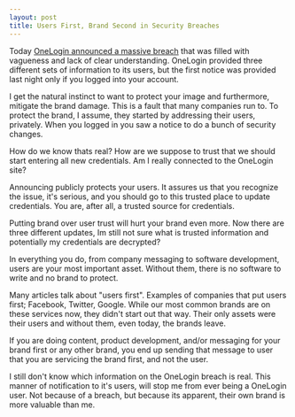 ```yaml
---
layout: post
title: Users First, Brand Second in Security Breaches
---
```


Today [OneLogin announced a massive breach](https://krebsonsecurity.com/2017/06/onelogin-breach-exposed-ability-to-decrypt-data/) that was filled with vagueness and lack of clear understanding. OneLogin provided three different sets of information to its users, but the first notice was provided last night only if you logged into your account.

I get the natural instinct to want to protect your image and furthermore, mitigate the brand damage. This is a fault that many companies run to. To protect the brand, I assume, they started by addressing their users, privately. When you logged in you saw a notice to do a bunch of security changes.

How do we know thats real? How are we suppose to trust that we should start entering all new credentials. Am I really connected to the OneLogin site?

Announcing publicly protects your users. It assures us that you recognize the issue, it's serious, and you should go to this trusted place to update credentials. You are, after all, a trusted source for credentials.

Putting brand over user trust will hurt your brand even more. Now there are three different updates, Im still not sure what is trusted information and potentially my credentials are decrypted?

In everything you do, from company messaging to software development, users are your most important asset. Without them, there is no software to write and no brand to protect.  

Many articles talk about "users first". Examples of companies that put users first; Facebook, Twitter, Google. While our most common brands are on these services now, they didn't start out that way. Their only assets were their users and without them, even today, the brands leave.

If you are doing content, product development, and/or messaging for your brand first or any other brand, you end up sending that message to user that you are servicing the brand first, and not the user.

I still don't know which information on the OneLogin breach is real. This manner of notification to it's users, will stop me from ever being a OneLogin user. Not because of a breach, but because its apparent, their own brand is more valuable than me.
